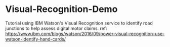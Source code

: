 # Visual-Recognition-Demo
Tutorial using IBM Watson's Visual Recognition service to identify road junctions to help assess digital motor claims.
ref: https://www.ibm.com/blogs/watson/2016/09/power-visual-recognition-use-watson-identify-hand-cards/
